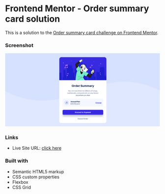 # Frontend Mentor - Order summary card solution

This is a solution to the [Order summary card challenge on Frontend Mentor](https://www.frontendmentor.io/challenges/order-summary-component-QlPmajDUj). 


### Screenshot

![screen shot](images/screenshot.png)

### Links

- Live Site URL: [click here]([https://your-live-site-url.com](https://chirag-bishnoi.github.io/order-summary-component/))

### Built with

- Semantic HTML5 markup
- CSS custom properties
- Flexbox
- CSS Grid
